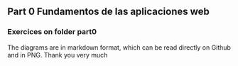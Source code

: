 ## Part 0 Fundamentos de las aplicaciones web
### Exercices on folder part0 

The diagrams are in markdown format, which can be read directly on Github and in PNG. Thank you very much 